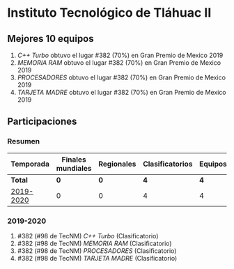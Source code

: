 # Instituto Tecnológico de Tláhuac II

## Mejores 10 equipos

1. _C++ Turbo_ obtuvo el lugar #382 (70%) en Gran Premio de Mexico 2019
1. _MEMORIA RAM_ obtuvo el lugar #382 (70%) en Gran Premio de Mexico 2019
1. _PROCESADORES_ obtuvo el lugar #382 (70%) en Gran Premio de Mexico 2019
1. _TARJETA MADRE_ obtuvo el lugar #382 (70%) en Gran Premio de Mexico 2019

## Participaciones

### Resumen

| Temporada | Finales mundiales | Regionales | Clasificatorios | Equipos |
| --- | --- | --- | --- | --- |
| **Total** | **0** | **0** | **4** | **4** |
| [2019-2020](#2019-2020) | 0 | 0 | 4 | 4 |

### 2019-2020

1. #382 (#98 de TecNM) _C++ Turbo_ (Clasificatorio)
1. #382 (#98 de TecNM) _MEMORIA RAM_ (Clasificatorio)
1. #382 (#98 de TecNM) _PROCESADORES_ (Clasificatorio)
1. #382 (#98 de TecNM) _TARJETA MADRE_ (Clasificatorio)



